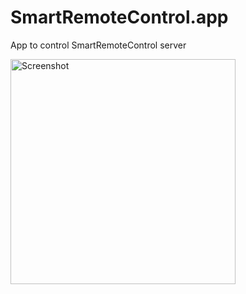 # SmartRemoteControl.app
App to control SmartRemoteControl server

<img src="https://user-images.githubusercontent.com/16581727/34528946-cab1ce44-f0aa-11e7-9f98-b45339ef1276.PNG" alt="Screenshot" width="360">
